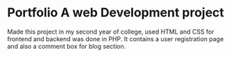 # Portfolio A web Development project
Made this project in my second year of college, used HTML and CSS for frontend and backend was done in PHP.
It contains a user registration page and also a comment box for blog section.

